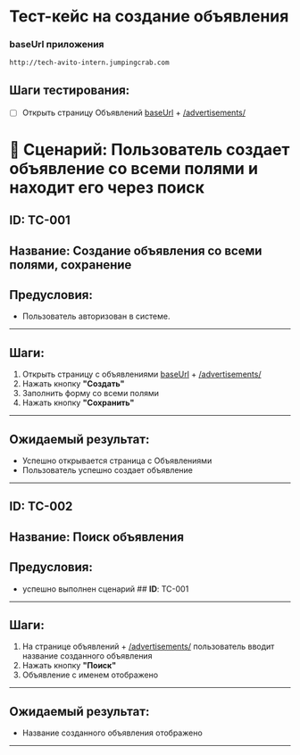 # Тест-кейс на создание объявления

### baseUrl приложения

```
http://tech-avito-intern.jumpingcrab.com
```

## Шаги тестирования:

####
- [ ] Открыть страницу Объявлений [baseUrl](http://tech-avito-intern.jumpingcrab.com) + [/advertisements/](/advertisements/)


# 📝 Сценарий: Пользователь создает объявление со всеми полями и находит его через поиск

## **ID**: TC-001
## **Название**: Создание объявления со всеми полями, сохранение
## **Предусловия**:
- Пользователь авторизован в системе.

---

## **Шаги**:

1. Открыть страницу с объявлениями [baseUrl](http://tech-avito-intern.jumpingcrab.com) + [/advertisements/](/advertisements/)
2. Нажать кнопку **"Создать"**
3. Заполнить форму со всеми полями
4. Нажать кнопку **"Сохранить"**

---

## **Ожидаемый результат**:
- Успешно открывается страница с Объявлениями
- Пользователь успешно создает объявление

---

## **ID**: TC-002
## **Название**: Поиск объявления
## **Предусловия**:
- успешно выполнен сценарий ## **ID**: TC-001

---

## **Шаги**:

1. На странице объявлений + [/advertisements/](/advertisements/) пользователь вводит название созданного объявления
2. Нажать кнопку **"Поиск"**
3. Объявление с именем отображено

---

## **Ожидаемый результат**:
- Название созданного объявления отображено
---


